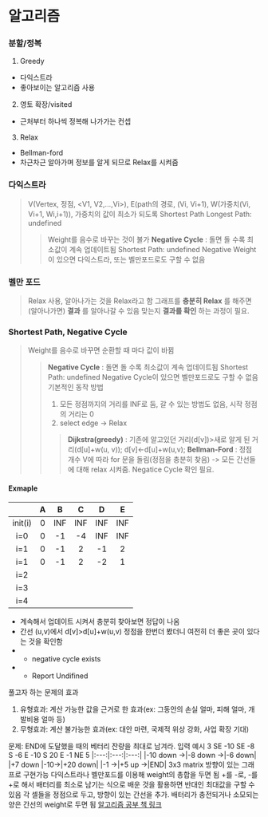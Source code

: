 알고리즘
========
### 분할/정복
1. Greedy
  - 다익스트라
  - 좋아보이는 알고리즘 사용
2. 영토 확장/visited
  - 근처부터 하나씩 정복해 나가가는 컨셉
3. Relax
  - Bellman-ford
  - 차근차근 알아가며 정보를 알게 되므로 Relax를 시켜줌

### 다익스트라
 > V(Vertex, 정점, <V1, V2,...,Vi>), E(path의 경로, (Vi, Vi+1), W(가중치(Vi, Vi+1, Wi,i+1)), 가중치의 값이 최소가 되도록
 > Shortest Path
 > Longest Path: undefined
 >  > Weight를 음수로 바꾸는 것이 불가
 >  > __Negative Cycle__ : 돌면 돌 수록 최소값이 계속 업데이트됨
 >  > Shortest Path: undefined
 >  > Negative Weight이 있으면 다익스트라, 또는 벨만포드로도 구할 수 없음
### 벨만 포드
 > Relax 사용, 알아나가는 것을 Relax라고 함
 > 그래프를 __충분히 Relax__ 를 해주면(알아나가면) __결과__ 를 알아나갈 수 있음
 > 맞는지 __결과를 확인__ 하는 과정이 필요.

### Shortest Path, Negative Cycle
 > Weight를 음수로 바꾸면 순환할 때 마다 값이 바뀜
 > > __Negative Cycle__ : 돌면 돌 수록 최소값이 계속 업데이트됨
 > > Shortest Path: undefined
 > > Negative Cycle이 있으면 벨만포드로도 구할 수 없음
 > 기본적인 동작 방법
 > > 1. 모든 정점까지의 거리를 INF로 둠, 갈 수 있는 방법도 없음, 시작 정점의 거리는 0
 > > 2. select edge -> Relax
 > > > __Dijkstra(greedy)__ : 기존에 알고있던 거리(d[v])>새로 알게 된 거리(d[u]+w(u, v)); d[v]<-d[u]+w(u,v);
 > > > __Bellman-Ford__ : 정점 개수 V에 따라  for 문을 돌림(정점을 충분히 찾음) -> 모든 간선들에 대해 relax 시켜줌. Negatice Cycle 확인 필요.
#### Exmaple
||A|B|C|D|E|
|:---:|:---:|:---:|:---:|:---:|:---:|
|init(i)|0|INF|INF|INF|INF|
|i=0|0|-1|-4|INF|INF|
|i=1|0|-1|2|-1|2|
|i=1|0|-1|2|-2|1|
|i=2||||||
|i=3||||||
|i=4||||||
- 계속해서 업데이트 시켜서 충분히 찾아보면 정답이 나옴
- 간선 (u,v)에서 d[v]>d[u]+w(u,v) 정점을 한번더 봤더니 여전히 더 좋은 곳이 있다는 것을 확인함
- - negative cycle exists
- - Report Undifined

풀고자 하는 문제의 효과
1. 유형효과: 계산 가능한 값을 근거로 한 효과(ex: 그동안의 손실 얼마, 피해 얼마, 개발비용 얼마 등)
3. 무형효과: 계산 불가능한 효과(ex: 대안 마련, 국제적 위상 강화, 사업 확장 기대)

문제: END에 도달했을 때의 베터리 잔량을 최대로 남겨라. 
입력 예시
3
SE -10
SE -8
S -6
E -10
S 20
E -1
NE 5
|:---:|:---:|:---:|
|-10 down ->|-8 down ->|-6 down|
|+7 down |-10->|+20 down|
|-1 ->|+5 up ->|END|
3x3 matrix
방향이 있는 그래프로 구현가능
다익스트라나 벨만포드를 이용해 weight의 총합을 두면 됨
+를 -로, -를 +로 해서 배터리를 최소로 남기는 식으로 배운 것을 활용하면 반대인 최대값을 구할 수 있음
각 셀들을 정점으로 두고, 방향이 있는 간선을 추가. 배터리가 충전되거나 소모되는 양은 간선의 weight로 두면 됨
[알고리즘 공부 책 링크](https://sd.blackball.lv/library/Introduction_to_Algorithms_Third_Edition_(2009).pdf)
